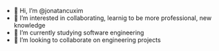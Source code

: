 - 👋 Hi, I’m @jonatancuxim
- 👀 I’m interested in collaborating, learnig to be more professional, new knowledge
- 🌱 I’m currently studying software engineering
- 💞️ I’m looking to collaborate on engineering projects


<!---
jonatancuxim/jonatancuxim is a ✨ special ✨ repository because its `README.md` (this file) appears on your GitHub profile.
You can click the Preview link to take a look at your changes.
--->
